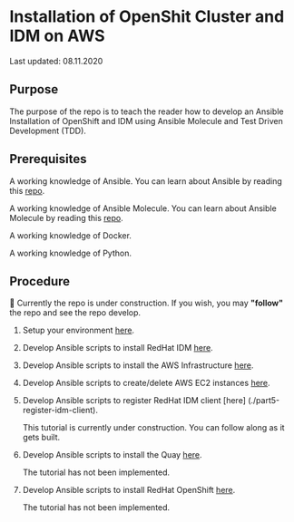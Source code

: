 # Installation of OpenShit Cluster and IDM on AWS

Last updated: 08.11.2020

## Purpose

The purpose of the repo is to teach the reader how to develop
an Ansible Installation of OpenShift and IDM using Ansible Molecule and
Test Driven Development (TDD).

## Prerequisites

A working knowledge of Ansible.  You can learn about Ansible by reading this
[repo](https://github.com/bretmullinix/ansible-for-beginners).

A working knowledge of Ansible Molecule.  You can learn about Ansible Molecule by
reading this
[repo](https://github.com/bretmullinix/ansible-molecule-for-beginners).

A working knowledge of Docker.

A working knowledge of Python.

## Procedure

:construction:  Currently the repo is under construction.  If you wish, you
may **"follow"** the repo and see the repo develop.

1. Setup your environment [here](./part1-setup-environment).

1. Develop Ansible scripts to install RedHat IDM [here](./part2-install-idm).

1. Develop Ansible scripts to install the AWS Infrastructure [here](./part3-install-aws-infrastructure).

1. Develop Ansible scripts to create/delete AWS EC2 instances [here](./part4-aws-ec2-instances).

1. Develop Ansible scripts to register RedHat IDM client [here] (./part5-register-idm-client).

   This tutorial is currently under construction.  You can follow along as it gets built.

1. Develop Ansible scripts to install the Quay [here](part6-install-quay).

    The tutorial has not been implemented.  

1. Develop Ansible scripts to install RedHat OpenShift [here](part7-install-openshift).

    The tutorial has not been implemented.  